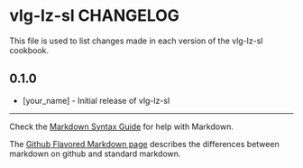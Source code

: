 vlg-lz-sl CHANGELOG
===================

This file is used to list changes made in each version of the vlg-lz-sl cookbook.

0.1.0
-----
- [your_name] - Initial release of vlg-lz-sl

- - -
Check the [Markdown Syntax Guide](http://daringfireball.net/projects/markdown/syntax) for help with Markdown.

The [Github Flavored Markdown page](http://github.github.com/github-flavored-markdown/) describes the differences between markdown on github and standard markdown.
